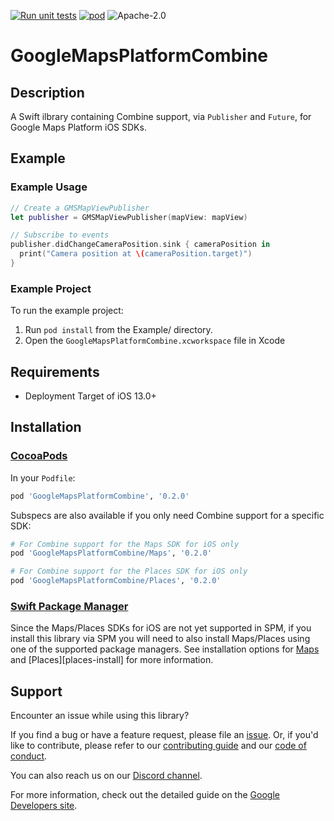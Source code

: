 [![Run unit tests](https://github.com/googlemaps/ios-combine/actions/workflows/test.yml/badge.svg?branch=main)](https://github.com/googlemaps/ios-combine/actions/workflows/test.yml)
[![pod](https://img.shields.io/cocoapods/v/GoogleMapsPlatformCombine)](https://cocoapods.org/pods/GoogleMapsPlatformCombine)
![Apache-2.0](https://img.shields.io/badge/license-Apache-blue)

GoogleMapsPlatformCombine
=======================

## Description
A Swift ilbrary containing Combine support, via `Publisher` and `Future`, for Google Maps Platform iOS SDKs.

## Example

### Example Usage

```swift
// Create a GMSMapViewPublisher
let publisher = GMSMapViewPublisher(mapView: mapView)

// Subscribe to events
publisher.didChangeCameraPosition.sink { cameraPosition in
  print("Camera position at \(cameraPosition.target)")
}
```

### Example Project

To run the example project:

1. Run `pod install` from the Example/ directory. 
2. Open the `GoogleMapsPlatformCombine.xcworkspace` file in Xcode

## Requirements
* Deployment Target of iOS 13.0+

## Installation

### [CocoaPods](https://cocoapods.org)

In your `Podfile`:

```ruby
pod 'GoogleMapsPlatformCombine', '0.2.0'
```

Subspecs are also available if you only need Combine support for a specific SDK:

```ruby
# For Combine support for the Maps SDK for iOS only
pod 'GoogleMapsPlatformCombine/Maps', '0.2.0'

# For Combine support for the Places SDK for iOS only
pod 'GoogleMapsPlatformCombine/Places', '0.2.0'
```

### [Swift Package Manager](https://github.com/apple/swift-package-manager)

Since the Maps/Places SDKs for iOS are not yet supported in SPM, if you install
this library via SPM you will need to also install Maps/Places using one of the
supported package managers. See installation options for [Maps][maps-install]
and [Places][places-install] for more information.

## Support

Encounter an issue while using this library?

If you find a bug or have a feature request, please file an [issue].
Or, if you'd like to contribute, please refer to our [contributing guide][contributing] and our [code of conduct].

You can also reach us on our [Discord channel].

For more information, check out the detailed guide on the
[Google Developers site][devsite-guide].

[maps-install]: https://developers.google.com/maps/documentation/ios-sdk/start#download-sdk
[places]: https://developers.google.com/maps/documentation/places/ios-sdk/start#step-2:-install-the-sdk
[contributing]: CONTRIBUTING.md
[code of conduct]: CODE_OF_CONDUCT.md
[Discord channel]: https://discord.gg/9fwRNWg
[issue]: https://github.com/googlemaps/ios-combine/issues
[devsite-guide]: https://developers.google.com/maps/documentation/ios-sdk/overview
